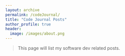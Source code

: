 ```yaml
---
layout: archive
permalink: /codeJournal/
title: "Code Journal Posts"
author_profile: true
header:
  image: /images/about.png
---
```


>This page will list my software dev related posts. 
